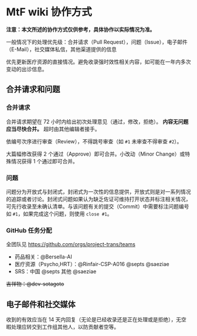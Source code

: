 # MtF wiki 协作方式

**注意：本文所述的协作方式仅供参考，具体协作以实际情况为准。**

一般情况下的处理优先级：合并请求（Pull Request），问题（Issue），电子邮件（E-Mail），社交媒体私信，其他渠道提供的信息

优先更新医疗资源的直接情况。避免收录强时效性相关内容，如可能在一年内多次变动的出诊信息。

## 合并请求和问题

### 合并请求

合并请求期望在 72 小时内给出初次处理意见（通过，修改，拒绝）。 **内容无问题应当尽快合并。** 超时由其他编辑者接手。

依编号次序进行审查（Review），不得跳号审查（如 `#1` 未审查不得审查 `#2`）。

大篇幅修改获得 2 个通过（Approve）即可合并。小改动（Minor Change）或特殊情况获得 1 个通过即可合并。

### 问题

问题分为开放式与封闭式，封闭式为一次性的信息提供，开放式则是对一系列情况的追踪或者讨论。封闭式问题如果认为缺乏佐证可维持打开状态并标注相关情况，可先行收录至未确认清单。与该问题有关的提交（Commit）中需要标注问题编号如 `#1`，如果完成这个问题，则使用 `close #1`。

### GitHub 任务分配

全团队见 <https://github.com/orgs/project-trans/teams>

- 药品相关：@Bersella-AI
- 医疗资源（Psycho,HRT）：@Rinfair-CSP-A016 @septs @saeziae
- SRS：中国 @septs 其他 @saeziae

~~吉祥物：@dev-sotagoto~~

## 电子邮件和社交媒体

收到的有效应当在 14 天内回复（无论是已经收录还是正在处理或是拒绝），无空暇处理应转交到工作组其他人，以防贡献者空等。
